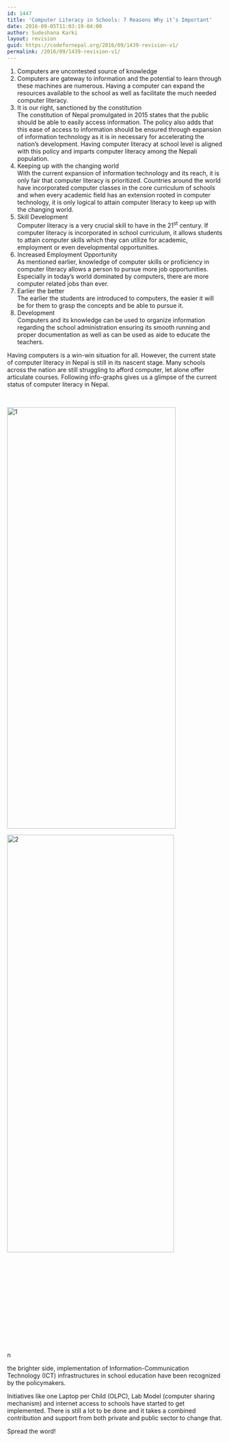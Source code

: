 ```yaml
---
id: 1447
title: 'Computer Literacy in Schools: 7 Reasons Why it’s Important'
date: 2016-09-05T11:03:19-04:00
author: Sudeshana Karki
layout: revision
guid: https://codefornepal.org/2016/09/1439-revision-v1/
permalink: /2016/09/1439-revision-v1/
---
```

  1. Computers are uncontested source of knowledge
  2. Computers are gateway to information and the potential to learn through these machines are numerous. Having a computer can expand the resources available to the school as well as facilitate the much needed computer literacy.
  3. It is our right, sanctioned by the constitution  
    The constitution of Nepal promulgated in 2015 states that the public should be able to easily access information. The policy also adds that this ease of access to information should be ensured through expansion of information technology as it is in necessary for accelerating the nation’s development. Having computer literacy at school level is aligned with this policy and imparts computer literacy among the Nepali population.
  4. Keeping up with the changing world  
    With the current expansion of information technology and its reach, it is only fair that computer literacy is prioritized. Countries around the world have incorporated computer classes in the core curriculum of schools and when every academic field has an extension rooted in computer technology, it is only logical to attain computer literacy to keep up with the changing world.
  5. Skill Development  
    Computer literacy is a very crucial skill to have in the 21<sup>st</sup> century. If computer literacy is incorporated in school curriculum, it allows students to attain computer skills which they can utilize for academic, employment or even developmental opportunities.
  6. Increased Employment Opportunity  
    As mentioned earlier, knowledge of computer skills or proficiency in computer literacy allows a person to pursue more job opportunities. Especially in today’s world dominated by computers, there are more computer related jobs than ever.
  7. Earlier the better  
    The earlier the students are introduced to computers, the easier it will be for them to grasp the concepts and be able to pursue it.
  8. Development  
    Computers and its knowledge can be used to organize information regarding the school administration ensuring its smooth running and proper documentation as well as can be used as aide to educate the teachers.

Having computers is a win-win situation for all. However, the current state of computer literacy in Nepal is still in its nascent stage. Many schools across the nation are still struggling to afford computer, let alone offer articulate courses. Following info-graphs gives us a glimpse of the current status of computer literacy in Nepal.

&nbsp;

[<img class=" wp-image-1444 alignleft" src="https://codefornepal.org/wp-content/uploads/2016/09/1-e1473086873505-410x1024.png" alt="1" width="394" height="984" />](https://codefornepal.org/wp-content/uploads/2016/09/1-e1473086873505.png)

[<img class=" wp-image-1445 alignright" src="https://codefornepal.org/wp-content/uploads/2016/09/2-410x1024.png" alt="2" width="390" height="975" />](https://codefornepal.org/wp-content/uploads/2016/09/2.png)

&nbsp;

&nbsp;

&nbsp;

&nbsp;

&nbsp;

&nbsp;

&nbsp;

n

the brighter side, implementation of Information-Communication Technology (ICT) infrastructures in school education have been recognized by the policymakers.

Initiatives like one Laptop per Child (OLPC), Lab Model (computer sharing mechanism) and internet access to schools have started to get implemented. There is still a lot to be done and it takes a combined contribution and support from both private and public sector to change that.

Spread the word!

</p> 

</a>

&nbsp;